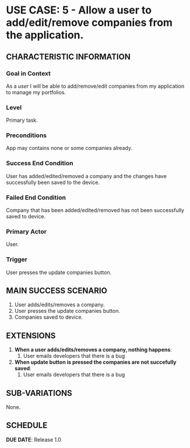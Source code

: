 # USE CASE: 5 - Allow a user to add/edit/remove companies from the application.

## CHARACTERISTIC INFORMATION

### Goal in Context

As a *user* I will be able to add/remove/edit companies from my application to manage my portfolios.

### Level

Primary task.

### Preconditions

App may contains none or some companies already.

### Success End Condition

User has added/edited/removed a company and the changes have successfully been saved to the device.

### Failed End Condition

Company that has been added/edited/removed has not been successfully saved to device.

### Primary Actor

User.

### Trigger

User presses the update companies button.

## MAIN SUCCESS SCENARIO

1. User adds/edits/removes a company.
2. User presses the update companies button.
3. Companies saved to device.

## EXTENSIONS

1. **When a user adds/edits/removes a company, nothing happens**:
    1. User emails developers that there is a bug
3. **When update button is pressed the companies are not succefully saved**:
    1. User emails developers that there is a bug
    
## SUB-VARIATIONS

None.

## SCHEDULE

**DUE DATE**: Release 1.0